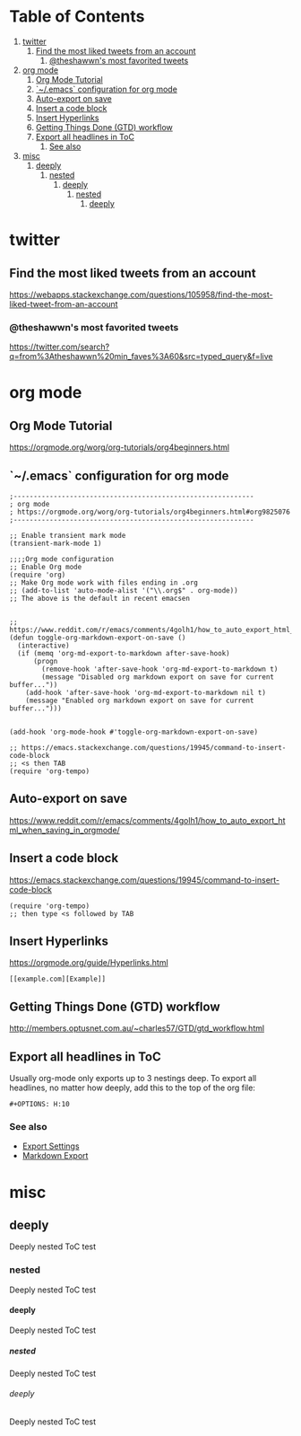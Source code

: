 
# Table of Contents

1.  [twitter](#org6597456)
    1.  [Find the most liked tweets from an account](#orgee0f018)
        1.  [@theshawwn's most favorited tweets](#orgc29b848)
2.  [org mode](#org2277a22)
    1.  [Org Mode Tutorial](#orgd26d20d)
    2.  [\`~/.emacs\` configuration for org mode](#orgd7f4169)
    3.  [Auto-export on save](#orgea8a5fc)
    4.  [Insert a code block](#orgca98dea)
    5.  [Insert Hyperlinks](#org679b2f5)
    6.  [Getting Things Done (GTD) workflow](#org2cfa121)
    7.  [Export all headlines in ToC](#orgbd39b0b)
        1.  [See also](#orgab05fe7)
3.  [misc](#orge1719c8)
    1.  [deeply](#orgcb19e06)
        1.  [nested](#org14dfc1c)
            1.  [deeply](#org78ce44c)
                1.  [nested](#org8b658e8)
                    1.  [deeply](#orgeebe292)



<a id="org6597456"></a>

# twitter


<a id="orgee0f018"></a>

## Find the most liked tweets from an account

<https://webapps.stackexchange.com/questions/105958/find-the-most-liked-tweet-from-an-account>


<a id="orgc29b848"></a>

### @theshawwn's most favorited tweets

<https://twitter.com/search?q=from%3Atheshawwn%20min_faves%3A60&src=typed_query&f=live>


<a id="org2277a22"></a>

# org mode


<a id="orgd26d20d"></a>

## Org Mode Tutorial

<https://orgmode.org/worg/org-tutorials/org4beginners.html>


<a id="orgd7f4169"></a>

## \`~/.emacs\` configuration for org mode

    ;------------------------------------------------------------
    ; org mode
    ; https://orgmode.org/worg/org-tutorials/org4beginners.html#org9825076
    ;------------------------------------------------------------
    
    ;; Enable transient mark mode
    (transient-mark-mode 1)
    
    ;;;;Org mode configuration
    ;; Enable Org mode
    (require 'org)
    ;; Make Org mode work with files ending in .org
    ;; (add-to-list 'auto-mode-alist '("\\.org$" . org-mode))
    ;; The above is the default in recent emacsen
    
    
    ;; https://www.reddit.com/r/emacs/comments/4golh1/how_to_auto_export_html_when_saving_in_orgmode/
    (defun toggle-org-markdown-export-on-save ()
      (interactive)
      (if (memq 'org-md-export-to-markdown after-save-hook)
          (progn
            (remove-hook 'after-save-hook 'org-md-export-to-markdown t)
            (message "Disabled org markdown export on save for current buffer..."))
        (add-hook 'after-save-hook 'org-md-export-to-markdown nil t)
        (message "Enabled org markdown export on save for current buffer...")))
    
    
    (add-hook 'org-mode-hook #'toggle-org-markdown-export-on-save)
    
    ;; https://emacs.stackexchange.com/questions/19945/command-to-insert-code-block
    ;; <s then TAB
    (require 'org-tempo)


<a id="orgea8a5fc"></a>

## Auto-export on save

<https://www.reddit.com/r/emacs/comments/4golh1/how_to_auto_export_html_when_saving_in_orgmode/>


<a id="orgca98dea"></a>

## Insert a code block

<https://emacs.stackexchange.com/questions/19945/command-to-insert-code-block>

    (require 'org-tempo)
    ;; then type <s followed by TAB


<a id="org679b2f5"></a>

## Insert Hyperlinks

<https://orgmode.org/guide/Hyperlinks.html>

    [[example.com][Example]]


<a id="org2cfa121"></a>

## Getting Things Done (GTD) workflow

<http://members.optusnet.com.au/~charles57/GTD/gtd_workflow.html>


<a id="orgbd39b0b"></a>

## Export all headlines in ToC

Usually org-mode only exports up to 3 nestings deep. To export all headlines, no matter how deeply, add this to the top of the org file:

    #+OPTIONS: H:10


<a id="orgab05fe7"></a>

### See also

-   [Export Settings](https://orgmode.org/manual/Export-Settings.html)
-   [Markdown Export](https://orgmode.org/manual/Markdown-Export.html)


<a id="orge1719c8"></a>

# misc


<a id="orgcb19e06"></a>

## deeply

Deeply nested ToC test


<a id="org14dfc1c"></a>

### nested

Deeply nested ToC test


<a id="org78ce44c"></a>

#### deeply

Deeply nested ToC test


<a id="org8b658e8"></a>

##### nested

Deeply nested ToC test


<a id="orgeebe292"></a>

###### deeply

Deeply nested ToC test

